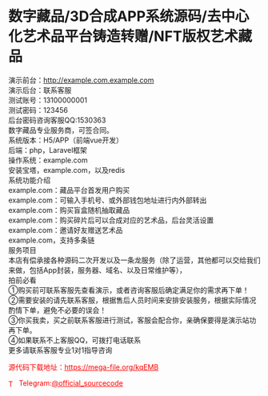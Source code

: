 # 数字藏品/3D合成APP系统源码/去中心化艺术品平台铸造转赠/NFT版权艺术藏品

演示前台：http://example.com.example.com<br>演示后台：联系客服<br>测试账号：13100000001<br>测试密码：123456<br>后台密码咨询客服QQ:1530363<br>数字藏品专业服务商，可签合同。<br>系统版本：H5/APP（前端vue开发）<br>后端：php，Laravel框架<br>操作系统：example.com<br>安装宝塔，example.com，以及redis<br>系统功能介绍<br>example.com：藏品平台首发用户购买<br>example.com：可输入手机号、或外部钱包地址进行内外部转出<br>example.com：购买盲盒随机抽取藏品<br>example.com：购买碎片后可以合成对应的艺术品，后台灵活设置<br>example.com：邀请好友赠送艺术品<br>example.com，支持多条链<br>服务项目<br>本店有偿承接各种源码二次开发以及一条龙服务（除了运营，其他都可以交给我们来做，包括App封装，服务器、域名、以及日常维护等），<br>拍前必看<br>①购买前可联系客服先查看演示，或者咨询客服后确定满足你的需求再下单！<br>②需要安装的请先联系客服，根据售后人员时间来安排安装服务，根据实际情况酌情下单，避免不必要的误会！<br>③你买我卖，买之前联系客服进行测试，客服会配合你，亲确保要得是演示站功再下单。<br>④如果联系不上客服QQ，可拨打电话联系<br>更多请联系客服专业1对1指导咨询<br>


<p style="color: red;">源代码下载地址：<a href="https://mega-file.org/kqEMB" style="color: red;">https://mega-file.org/kqEMB</a></p><p style="color: red;"><img src="https://cdn-icons-png.flaticon.com/512/2111/2111646.png" alt="Telegram Icon" style="width: 16px; vertical-align: middle; margin-right: 5px;">Telegram:<a href="https://t.me/official_sourcecode" style="color: red;">@official_sourcecode</a></p>